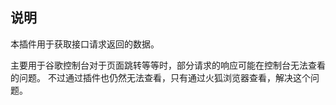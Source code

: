 ## 说明
本插件用于获取接口请求返回的数据。

主要用于谷歌控制台对于页面跳转等等时，部分请求的响应可能在控制台无法查看的问题。
不过通过插件也仍然无法查看，只有通过火狐浏览器查看，解决这个问题。







